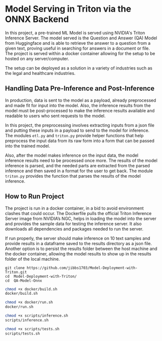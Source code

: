 # Model Serving in Triton via the ONNX Backend

In this project, a pre-trained ML Model is served using NVIDIA's Triton Inference Server. The model served is the
Question and Answer (QA) Model from Huggingface and is able to retrieve the answer to a question from a given text,
proving useful in searching for answers in a document or file. The project is served within a docker container
allowing for the setup to be hosted on any server/computer.

The setup can be deployed as a solution in a variety of industries such as the legal and healthcare industries.

## Handling Data Pre-Inference and Post-Inference

In production, data is sent to the model as a payload, already preprocessed and made fit for input into the model. Also,
the inference results from the model must be post-processed to make the inference results available and readable to users
who sent requests to the model.

In this project, the preprocessing involves extracting inputs from a json file and putting these inputs in a payload
to send to the model for inference. The modules `etl.py` and `triton.py` provide helper functions that help preprocess
the input data from its raw form into a form that can be passed into the trained model.

Also, after the model makes inference on the input data, the model inference results need to be processed once more.
The results of the model inference is parsed, and the needed parts are extracted from the parsed inference and then
saved in a format for the user to get back. The module `triton.py` provides the function that parses
the results of the model inference.


## How to Run Project

The project is run in a docker container, in a bid to avoid environment clashes that could occur. The Dockerfile
pulls the official Triton Inference Server image from NVIDIA’s NGC, helps in loading the model into the server and
provides the sample data for testing the inference server. It also downloads all dependencies and packages needed
to run the server.

If run properly, the server should make inference on 10 text samples and provide results in a dataframe saved to the
results directory as a json file. Another option is to persist the results folder between the host machine and the
docker container, allowing the model results to show up in the results folder of the local machine.

```commandline
git clone https://github.com/jibbs1703/Model-Deployment-with-Triton.git
cd  Model-Deployment-with-Triton/
cd  QA-Model-Onnx
```

```bash
chmod +x docker/build.sh
docker/build.sh

```

```bash
chmod +x docker/run.sh
docker/run.sh

```

```bash
chmod +x scripts/inference.sh
scripts/inference.sh
```

```bash
chmod +x scripts/tests.sh
scripts/tests.sh
```
